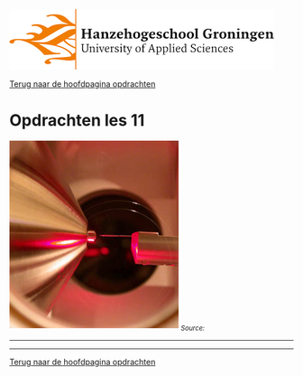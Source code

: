 ![Hanze](../../hanze/hanze.png)

[Terug naar de hoofdpagina opdrachten](../opdrachten.md)

# Opdrachten les 11

![Pic](./impression/impression.jpg)
*<sub>Source: </sub>*

---



---

[Terug naar de hoofdpagina opdrachten](../opdrachten.md)


<script type="text/x-mathjax-config">
  MathJax.Hub.Config({
    tex2jax: {
      inlineMath: [ ['$','$'], ["\\(","\\)"] ],
      processEscapes: true
    }
  });
</script>
    
<script type="text/javascript"
        src="https://cdn.mathjax.org/mathjax/latest/MathJax.js?config=TeX-AMS-MML_HTMLorMML">
</script>